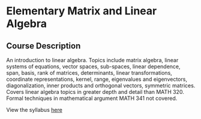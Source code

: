# Elementary Matrix and Linear Algebra

## Course Description

An introduction to linear algebra. Topics include matrix algebra, linear systems of equations, vector spaces, sub-spaces, linear dependence, span, basis, rank of matrices, determinants, linear transformations, coordinate representations, kernel, range, eigenvalues and eigenvectors, diagonalization, inner products and orthogonal vectors, symmetric matrices. Covers linear algebra topics in greater depth and detail than MATH 320. Formal techniques in mathematical argument MATH 341 not covered.

View the syllabus [here](./syllabus.pdf)
